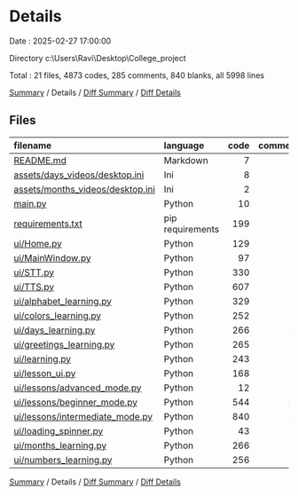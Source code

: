 # Details

Date : 2025-02-27 17:00:00

Directory c:\\Users\\Ravi\\Desktop\\College_project

Total : 21 files,  4873 codes, 285 comments, 840 blanks, all 5998 lines

[Summary](results.md) / Details / [Diff Summary](diff.md) / [Diff Details](diff-details.md)

## Files
| filename | language | code | comment | blank | total |
| :--- | :--- | ---: | ---: | ---: | ---: |
| [README.md](/README.md) | Markdown | 7 | 0 | 0 | 7 |
| [assets/days_videos/desktop.ini](/assets/days_videos/desktop.ini) | Ini | 8 | 0 | 1 | 9 |
| [assets/months_videos/desktop.ini](/assets/months_videos/desktop.ini) | Ini | 2 | 0 | 1 | 3 |
| [main.py](/main.py) | Python | 10 | 0 | 2 | 12 |
| [requirements.txt](/requirements.txt) | pip requirements | 199 | 0 | 0 | 199 |
| [ui/Home.py](/ui/Home.py) | Python | 129 | 1 | 30 | 160 |
| [ui/MainWindow.py](/ui/MainWindow.py) | Python | 97 | 14 | 23 | 134 |
| [ui/STT.py](/ui/STT.py) | Python | 330 | 12 | 61 | 403 |
| [ui/TTS.py](/ui/TTS.py) | Python | 607 | 51 | 141 | 799 |
| [ui/alphabet_learning.py](/ui/alphabet_learning.py) | Python | 329 | 15 | 58 | 402 |
| [ui/colors_learning.py](/ui/colors_learning.py) | Python | 252 | 13 | 45 | 310 |
| [ui/days_learning.py](/ui/days_learning.py) | Python | 266 | 20 | 47 | 333 |
| [ui/greetings_learning.py](/ui/greetings_learning.py) | Python | 265 | 18 | 50 | 333 |
| [ui/learning.py](/ui/learning.py) | Python | 243 | 16 | 47 | 306 |
| [ui/lesson_ui.py](/ui/lesson_ui.py) | Python | 168 | 5 | 35 | 208 |
| [ui/lessons/advanced_mode.py](/ui/lessons/advanced_mode.py) | Python | 12 | 0 | 5 | 17 |
| [ui/lessons/beginner_mode.py](/ui/lessons/beginner_mode.py) | Python | 544 | 30 | 63 | 637 |
| [ui/lessons/intermediate_mode.py](/ui/lessons/intermediate_mode.py) | Python | 840 | 55 | 125 | 1,020 |
| [ui/loading_spinner.py](/ui/loading_spinner.py) | Python | 43 | 1 | 11 | 55 |
| [ui/months_learning.py](/ui/months_learning.py) | Python | 266 | 17 | 48 | 331 |
| [ui/numbers_learning.py](/ui/numbers_learning.py) | Python | 256 | 17 | 47 | 320 |

[Summary](results.md) / Details / [Diff Summary](diff.md) / [Diff Details](diff-details.md)